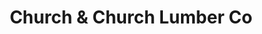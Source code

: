---
title: "Church & Church Lumber Co"
url: /wilksboro/church-and-church-lumber-co/
shop: hardware
---
